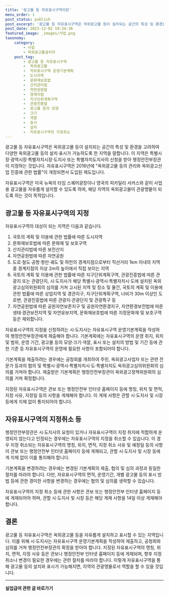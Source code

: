```yaml
---
title: '광고물 등 자유표시구역이란'
menu_order: 1
post_status: publish
post_excerpt: '광고물 등 자유표시구역은 옥외광고물 등이 설치되는 공간의 특성 및 환경을 고려하여 다양한 옥외광고물 등의 설치 표시가 가능하도록 한 지역을 말합니다. 이 지역은 특별시장 광역시장 특별자치시장 도지사 또는 특별자치도지사의 신청을 받아 행정안전부장관이 지정하는 것입니다. 자유표시구역은 2016년에  옥외광고물 등의 관리와 옥외광고산업 진흥에 관한 법률 이 개정되면서 도입된 제도입니다.'
post_date: 2023-12-02 19:34:36
featured_image: _images/사업.png
taxonomy:
    category:
        - 사업
        - 옥외광고물설치자
    post_tag:
        - 광고물 등 자유표시구역
        -  옥외광고물
        -  자유표시구역 운영기본계획
        -  도시지역
        -  문화재보호법
        -  산지관리법
        -  자연공원법
        -  경계지점
        -  지구단위계획구역
        -  관광진흥법
        -  광고물 등의 모양
        -  크기
        -  색깔
        -  표시
        -  설치
        -  자유표시구역의 지정취소
---
```



광고물 등 자유표시구역은 옥외광고물 등이 설치되는 공간의 특성 및 환경을 고려하여 다양한 옥외광고물 등의 설치·표시가 가능하도록 한 지역을 말합니다. 이 지역은 특별시장·광역시장·특별자치시장·도지사 또는 특별자치도지사의 신청을 받아 행정안전부장관이 지정하는 것입니다. 자유표시구역은 2016년에 "옥외광고물 등의 관리와 옥외광고산업 진흥에 관한 법률"이 개정되면서 도입된 제도입니다.

자유표시구역은 미국 뉴욕의 타임 스퀘어광장이나 영국의 피카딜리 서커스와 같이 사업용 광고물을 자유롭게 설치할 수 있도록 하여, 해당 지역의 옥외광고물이 관광명물이 되도록 하는 것이 목적입니다.

## 광고물 등 자유표시구역의 지정

자유표시구역의 대상이 되는 지역은 다음과 같습니다.

1. 국토의 계획 및 이용에 관한 법률에 따른 도시지역
2. 문화재보호법에 따른 문화재 및 보호구역
3. 산지관리법에 따른 보전산지
4. 자연공원법에 따른 자연공원
5. 도로·철도·공항·항만·궤도 및 하천의 경계지점으로부터 직선거리 1km 이내의 지역 중 경계지점의 지상 2m의 높이에서 직접 보이는 지역
6. 국토의 계획 및 이용에 관한 법률에 따른 지구단위계획구역, 관광진흥법에 따른 관광지 또는 관광단지, 시·도지사가 해당 특별시·광역시·특별자치시·도에 설치된 옥외광고심의위원회의 심의를 거쳐 고시된 지역 및 장소 및 물건, 국토의 계획 및 이용에 관한 법률에 따른 상업지역 및 경관지구, 지구단위계획구역, 너비가 30m 이상인 도로변, 관광진흥법에 따른 관광지·관광단지 및 관광특구 등
7. 자연공원법에 따른 공원자연보존지구 및 공원자연환경지구, 자연환경보전법에 따른 생태·경관보전지역 및 자연유보지역, 문화재보호법에 따른 지정문화재 및 보호구역 등은 제외합니다.

자유표시구역의 지정을 신청하려는 시·도지사는 자유표시구역 운영기본계획을 작성하여 행정안전부장관에게 제출해야 합니다. 기본계획에는 자유표시구역의 운영 취지, 위치 및 범위, 운영 기간, 광고물 등의 모양·크기·색깔, 표시 또는 설치의 방법 및 기간 등에 관한 기준 등 자유표시구역의 운영에 필요한 사항이 포함되어야 합니다.

기본계획을 제출하려는 경우에는 공청회를 개최하여 주민, 옥외광고사업자 또는 관련 전문가 등과의 협의 및 특별시·광역시·특별자치시·도·특별자치도 옥외광고심의위원회의 심의를 거쳐야 합니다. 제출받은 기본계획은 행정안전부장관이 옥외광고정책위원회의 심의를 거쳐 확정합니다.

지정된 자유표시구역은 관보 또는 행정안전부 인터넷 홈페이지 등에 명칭, 위치 및 면적, 지정 사유, 지정일 등의 사항을 게재해야 합니다. 이 게재 사항은 관할 시·도지사 및 시장 등에게 지체 없이 통지되어야 합니다.

## 자유표시구역의 지정취소 등

행정안전부장관은 시·도지사의 요청이 있거나 자유표시구역이 지정 취지에 적합하게 운영되지 않는다고 인정되는 경우에는 자유표시구역의 지정을 취소할 수 있습니다. 이 경우 지정 취소되는 자유표시구역의 명칭, 위치, 면적, 지정 취소 사유 및 예정일 등의 사항이 관보 또는 행정안전부 인터넷 홈페이지 등에 게재되고, 관할 시·도지사 및 시장 등에게 지체 없이 이를 통지해야 합니다.

기본계획을 변경하려는 경우에는 변경된 기본계획의 제출, 협의 및 심의 과정과 동일한 절차를 따라야 합니다. 다만, 자유표시구역의 면적, 운영기간, 개별 광고물 등의 표시 방법 등에 관한 경미한 사항을 변경하는 경우에는 협의 및 심의를 생략할 수 있습니다.

자유표시구역의 지정 취소 등에 관한 사항은 관보 또는 행정안전부 인터넷 홈페이지 등에 게재되어야 하며, 관할 시·도지사 및 시장 등은 해당 게재 사항을 14일 이상 게재해야 합니다.

## 결론

광고물 등 자유표시구역은 옥외광고물 등을 자유롭게 설치하고 표시할 수 있는 지역입니다. 이를 위해 시·도지사는 자유표시구역 운영기본계획을 작성하여 제출하고, 공청회와 심의를 거쳐 행정안전부장관의 확정을 받아야 합니다. 지정된 자유표시구역의 명칭, 위치, 면적, 지정 사유 등은 관보나 행정안전부 인터넷 홈페이지 등에 게재되며, 향후 지정 취소나 변경이 필요한 경우에는 관련 절차를 따라야 합니다. 이렇게 자유표시구역을 통해 광고물 등의 설치와 표시가 가능해지면, 지역의 관광명물로서 역할을 할 수 있을 것입니다.
<!-- wp:separator -->
<hr class="wp-block-separator has-alpha-channel-opacity"/>
<!-- /wp:separator -->

<!-- wp:group {"backgroundColor":"base","layout":{"type":"constrained"}} -->
<div class="wp-block-group has-base-background-color has-background"><!-- wp:paragraph {"align":"center","fontSize":"medium"} -->
<p class="has-text-align-center has-large-font-size"><strong>실업급여 관련 글 바로가기</strong></p>
<!-- /wp:paragraph -->


<!-- wp:latest-posts
{"categories":[{"id":10977,"count":19,"description":"","link":"https://uknowlaw.com/category/%ec%8b%a4%ec%97%85%ea%b8%89%ec%97%ac/","name":"실업급여","slug":"실업급여","taxonomy":"category","parent":0,"meta":[],"_links":{"self":[{"href":"https://uknowlaw.com/wp-json/wp/v2/categories/10977"}],"collection":[{"href":"https://uknowlaw.com/wp-json/wp/v2/categories"}],"about":[{"href":"https://uknowlaw.com/wp-json/wp/v2/taxonomies/category"}],"wp:post_type":[{"href":"https://uknowlaw.com/wp-json/wp/v2/posts?categories=10977"}],"curies":[{"name":"wp","href":"https://api.w.org/{rel}","templated":true}]}}],"postsToShow":100,"excerptLength":28,"postLayout":"grid","columns":2,"featuredImageAlign":"left","featuredImageSizeSlug":"large","fontSize":"small"} /--></div>
<!-- /wp:group -->